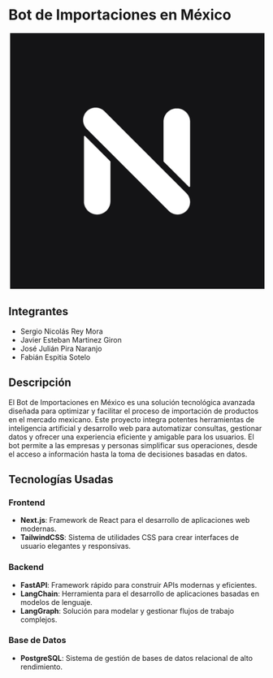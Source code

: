 # Bot de Importaciones en México

![Logo del Proyecto](./logo.jpg)

## Integrantes

- Sergio Nicolás Rey Mora
- Javier Esteban Martinez Giron
- José Julián Pira Naranjo
- Fabián Espitia Sotelo

## Descripción

El Bot de Importaciones en México es una solución tecnológica avanzada diseñada para optimizar y facilitar el proceso de importación de productos en el mercado mexicano. Este proyecto integra potentes herramientas de inteligencia artificial y desarrollo web para automatizar consultas, gestionar datos y ofrecer una experiencia eficiente y amigable para los usuarios. El bot permite a las empresas y personas simplificar sus operaciones, desde el acceso a información hasta la toma de decisiones basadas en datos.

## Tecnologías Usadas

### Frontend
- **Next.js**: Framework de React para el desarrollo de aplicaciones web modernas.
- **TailwindCSS**: Sistema de utilidades CSS para crear interfaces de usuario elegantes y responsivas.

### Backend
- **FastAPI**: Framework rápido para construir APIs modernas y eficientes.
- **LangChain**: Herramienta para el desarrollo de aplicaciones basadas en modelos de lenguaje.
- **LangGraph**: Solución para modelar y gestionar flujos de trabajo complejos.

### Base de Datos
- **PostgreSQL**: Sistema de gestión de bases de datos relacional de alto rendimiento.



